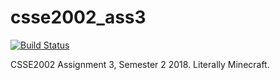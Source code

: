 # csse2002_ass3
[![Build Status](https://travis-ci.com/KentonLam/csse2002_ass3.svg?token=pdqC9o1DUuZ7S3CMhJvw&branch=master)](https://travis-ci.com/KentonLam/csse2002_ass3)

CSSE2002 Assignment 3, Semester 2 2018. Literally Minecraft.
